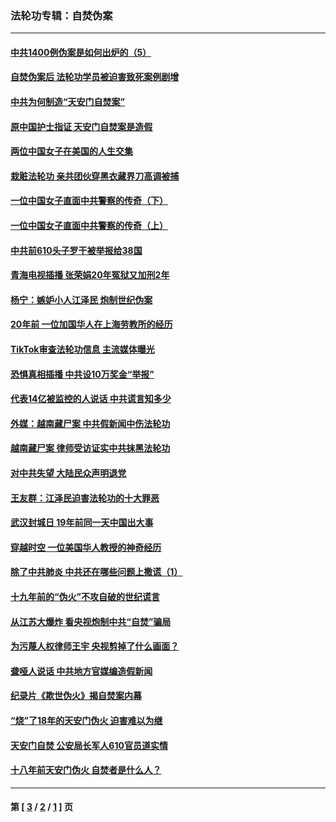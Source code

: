 ### 法轮功专辑：自焚伪案
---
#### [中共1400例伪案是如何出炉的（5）](../../pages/nf5562/n13226831.md?07010430) 
#### [自焚伪案后 法轮功学员被迫害致死案例剧增](../../pages/nf5562/n13190600.md?07010430) 
#### [中共为何制造“天安门自焚案”](../../pages/nf5562/n13183270.md?07010430) 
#### [原中国护士指证 天安门自焚案是造假](../../pages/nf5562/n13172289.md?07010430) 
#### [两位中国女子在美国的人生交集](../../pages/nf5562/n13156138.md?07010430) 
#### [栽赃法轮功 亲共团伙穿黑衣藏界刀高调被捕](../../pages/nf5562/n13073780.md?07010430) 
#### [一位中国女子直面中共警察的传奇（下）](../../pages/nf5562/n12989706.md?07010430) 
#### [一位中国女子直面中共警察的传奇（上）](../../pages/nf5562/n12985072.md?07010430) 
#### [中共前610头子罗干被举报给38国](../../pages/nf5562/n12975419.md?07010430) 
#### [青海电视插播 张荣娟20年冤狱又加刑2年](../../pages/nf5562/n12738166.md?07010430) 
#### [杨宁：嫉妒小人江泽民 炮制世纪伪案](../../pages/nf5562/n12724108.md?07010430) 
#### [20年前 一位加国华人在上海劳教所的经历](../../pages/nf5562/n12707932.md?07010430) 
#### [TikTok审查法轮功信息 主流媒体曝光](../../pages/nf5562/n12362336.md?07010430) 
#### [恐惧真相插播 中共设10万奖金“举报”](../../pages/nf5562/n12306396.md?07010430) 
#### [代表14亿被监控的人说话 中共谎言知多少](../../pages/nf5562/n12297484.md?07010430) 
#### [外媒：越南藏尸案 中共假新闻中伤法轮功](../../pages/nf5562/n12264411.md?07010430) 
#### [越南藏尸案 律师受访证实中共抹黑法轮功](../../pages/nf5562/n12261878.md?07010430) 
#### [对中共失望 大陆民众声明退党](../../pages/nf5562/n12187315.md?07010430) 
#### [王友群：江泽民迫害法轮功的十大罪恶](../../pages/nf5562/n12169074.md?07010430) 
#### [武汉封城日 19年前同一天中国出大事](../../pages/nf5562/n12150901.md?07010430) 
#### [穿越时空  一位美国华人教授的神奇经历](../../pages/nf5562/n12097460.md?07010430) 
#### [除了中共肺炎 中共还在哪些问题上撒谎（1）](../../pages/nf5562/n11955770.md?07010430) 
#### [十九年前的“伪火”不攻自破的世纪谎言](../../pages/nf5562/n11813238.md?07010430) 
#### [从江苏大爆炸 看央视炮制中共“自焚”骗局](../../pages/nf5562/n11140275.md?07010430) 
#### [为污蔑人权律师王宇 央视剪掉了什么画面？](../../pages/nf5562/n11130142.md?07010430) 
#### [聋哑人说话 中共地方官媒编造假新闻](../../pages/nf5562/n11006067.md?07010430) 
#### [纪录片《欺世伪火》揭自焚案内幕](../../pages/nf5562/n11002664.md?07010430) 
#### [“烧”了18年的天安门伪火 迫害难以为继](../../pages/nf5562/n10996660.md?07010430) 
#### [天安门自焚 公安局长军人610官员道实情](../../pages/nf5562/n10997098.md?07010430) 
#### [十八年前天安门伪火 自焚者是什么人？](../../pages/nf5562/n10996556.md?07010430) 

---
#### 第 [ [3](./3.md?07010430) / [2](./2.md?07010430) / [1](./1.md?07010430) ] 页
